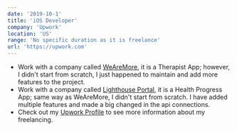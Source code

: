 ```yaml
---
date: '2019-10-1'
title: 'iOS Developer'
company: 'Upwork'
location: 'US'
range: 'No specific duration as it is freelance'
url: 'https://upwork.com'
---
```

- Work with a company called [WeAreMore](https://wearemore.life), it is a Therapist App; however, I didn't start from scratch, I just happened to maintain and add more features to the project.
- Work with a company called [Lighthouse Portal](https://lighthouse-portal.com), it is a Health Progress App; same way as WeAreMore, I didn't start from scratch. I have added multiple features and made a big changed in the api connections. 
- Check out my [Upwork Profile](https://www.upwork.com/freelancers/~0147908ac0d0a533ff) to see more information about my freelancing.
